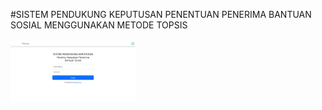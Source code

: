 #SISTEM PENDUKUNG KEPUTUSAN PENENTUAN PENERIMA BANTUAN SOSIAL MENGGUNAKAN METODE TOPSIS
<br><br>
<img src="public/img/login.png" alt="login" style="width: 200px">